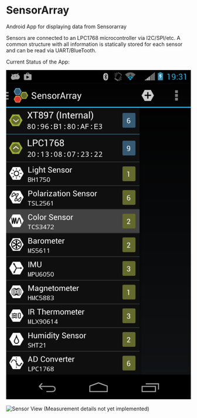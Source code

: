SensorArray
===========

Android App for displaying data from Sensorarray

Sensors are connected to an LPC1768 microcontroller via I2C/SPI/etc.
A common structure with all information is statically stored for each sensor and can be read via UART/BlueTooth.

Current Status of the App:

![Navigation Drawer](https://raw.githubusercontent.com/konstantinwerner/SensorArray/master/screenshots/Screenshot_2014-11-22-19-31-29.png)

![Sensor View](https://raw.github.com/konstantinwerner/SensorArray/master/screenshots/Screenshot_2014-11-24-19-52-49.png)
(Measurement details not yet implemented)
